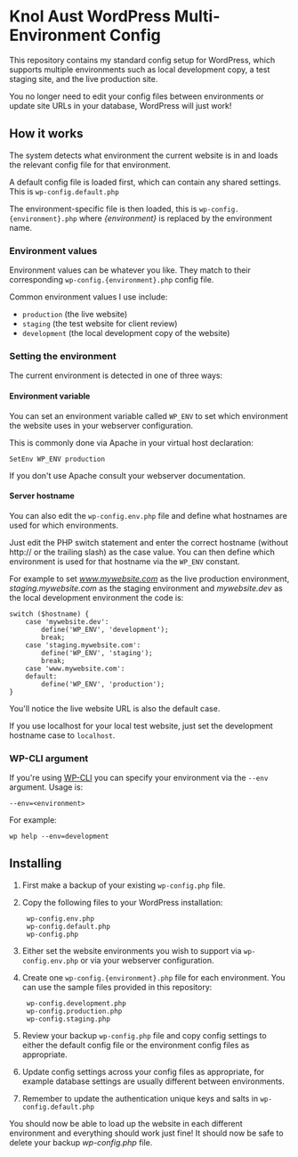 # Knol Aust WordPress Multi-Environment Config

This repository contains my standard config setup for WordPress, which 
supports multiple environments such as local development copy, a test
staging site, and the live production site. 

You no longer need to edit your config files between environments or update site URLs in your database, WordPress will just work!

## How it works

The system detects what environment the current website is in and loads the relevant config file for that environment. 

A default config file is loaded first, which can contain any shared settings. This is  `wp-config.default.php`

The environment-specific file is then loaded, this is  `wp-config.{environment}.php` where *{environment}* is replaced by the environment name.

### Environment values

Environment values can be whatever you like. They match to their corresponding `wp-config.{environment}.php` config file.

Common environment values I use include:

* `production` (the live website)
* `staging` (the test website for client review)
* `development` (the local development copy of the website)

### Setting the environment

The current environment is detected in one of three ways:

#### Environment variable

You can set an environment variable called `WP_ENV` to set which environment the website uses in your webserver configuration. 

This is commonly done via Apache in your virtual host declaration:

    SetEnv WP_ENV production
    
If you don't use Apache consult your webserver documentation.

#### Server hostname

You can also edit the `wp-config.env.php` file and define what hostnames are used for which environments. 

Just edit the PHP switch statement and enter the correct hostname (without http:// or the trailing slash) as the case value. You can then define which environment is used for that hostname via the `WP_ENV` constant. 

For example to set *www.mywebsite.com* as the live production environment,  *staging.mywebsite.com* as the staging environment and *mywebsite.dev* as the local development environment the code is: 

    switch ($hostname) {
        case 'mywebsite.dev':
            define('WP_ENV', 'development');
            break;
        case 'staging.mywebsite.com':
            define('WP_ENV', 'staging');
            break;
        case 'www.mywebsite.com':
        default: 
            define('WP_ENV', 'production');
    }
        
You'll notice the live website URL is also the default case.

If you use localhost for your local test website, just set the development hostname case to `localhost`.

### WP-CLI argument
If you're using [WP-CLI](http://wp-cli.org/) you can specify your environment via the `--env` argument. Usage is:

    --env=<environment>

For example:

    wp help --env=development    

## Installing
1. First make a backup of your existing `wp-config.php` file.
2. Copy the following files to your WordPress installation:

        wp-config.env.php
        wp-config.default.php
        wp-config.php
        
3. Either set the website environments you wish to support via `wp-config.env.php` or via your webserver configuration.
4. Create one `wp-config.{environment}.php` file for each environment. You can use the sample files provided in this repository:

        wp-config.development.php
        wp-config.production.php
        wp-config.staging.php

5. Review your backup `wp-config.php` file and copy config settings to either the default config file or the environment config files as appropriate.
6. Update config settings across your config files as appropriate, for example database settings are usually different between environments.
7. Remember to update the authentication unique keys and salts in `wp-config.default.php`

You should now be able to load up the website in each different environment and everything should work just fine! It should now be safe to delete your backup *wp-config.php* file.

